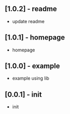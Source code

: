 ## [1.0.2] - readme
* update readme
## [1.0.1] - homepage
* homepage
## [1.0.0] - example
* example using lib

## [0.0.1] - init
* init
